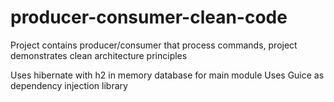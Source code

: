 # producer-consumer-clean-code
Project contains producer/consumer that process commands, project demonstrates clean architecture principles

Uses hibernate with h2 in memory database for main module
Uses Guice as dependency injection library
